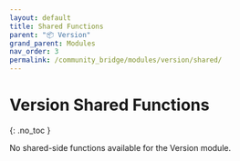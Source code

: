 ```yaml
---
layout: default
title: Shared Functions
parent: "📦 Version"
grand_parent: Modules
nav_order: 3
permalink: /community_bridge/modules/version/shared/
---
```


# Version Shared Functions
{: .no_toc }

No shared-side functions available for the Version module.